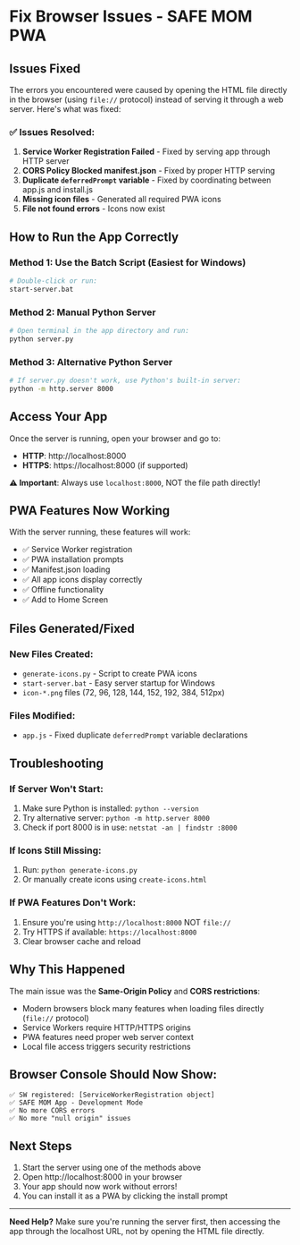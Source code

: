 # Fix Browser Issues - SAFE MOM PWA

## Issues Fixed

The errors you encountered were caused by opening the HTML file directly in the browser (using `file://` protocol) instead of serving it through a web server. Here's what was fixed:

### ✅ Issues Resolved:

1. **Service Worker Registration Failed** - Fixed by serving app through HTTP server
2. **CORS Policy Blocked manifest.json** - Fixed by proper HTTP serving
3. **Duplicate `deferredPrompt` variable** - Fixed by coordinating between app.js and install.js
4. **Missing icon files** - Generated all required PWA icons
5. **File not found errors** - Icons now exist

## How to Run the App Correctly

### Method 1: Use the Batch Script (Easiest for Windows)
```bash
# Double-click or run:
start-server.bat
```

### Method 2: Manual Python Server
```bash
# Open terminal in the app directory and run:
python server.py
```

### Method 3: Alternative Python Server
```bash
# If server.py doesn't work, use Python's built-in server:
python -m http.server 8000
```

## Access Your App

Once the server is running, open your browser and go to:
- **HTTP**: http://localhost:8000
- **HTTPS**: https://localhost:8000 (if supported)

**⚠️ Important**: Always use `localhost:8000`, NOT the file path directly!

## PWA Features Now Working

With the server running, these features will work:
- ✅ Service Worker registration
- ✅ PWA installation prompts
- ✅ Manifest.json loading
- ✅ All app icons display correctly
- ✅ Offline functionality
- ✅ Add to Home Screen

## Files Generated/Fixed

### New Files Created:
- `generate-icons.py` - Script to create PWA icons
- `start-server.bat` - Easy server startup for Windows
- `icon-*.png` files (72, 96, 128, 144, 152, 192, 384, 512px)

### Files Modified:
- `app.js` - Fixed duplicate `deferredPrompt` variable declarations

## Troubleshooting

### If Server Won't Start:
1. Make sure Python is installed: `python --version`
2. Try alternative server: `python -m http.server 8000`
3. Check if port 8000 is in use: `netstat -an | findstr :8000`

### If Icons Still Missing:
1. Run: `python generate-icons.py`
2. Or manually create icons using `create-icons.html`

### If PWA Features Don't Work:
1. Ensure you're using `http://localhost:8000` NOT `file://`
2. Try HTTPS if available: `https://localhost:8000`
3. Clear browser cache and reload

## Why This Happened

The main issue was the **Same-Origin Policy** and **CORS restrictions**:
- Modern browsers block many features when loading files directly (`file://` protocol)
- Service Workers require HTTP/HTTPS origins
- PWA features need proper web server context
- Local file access triggers security restrictions

## Browser Console Should Now Show:
```
✅ SW registered: [ServiceWorkerRegistration object]
✅ SAFE MOM App - Development Mode
✅ No more CORS errors
✅ No more "null origin" issues
```

## Next Steps

1. Start the server using one of the methods above
2. Open http://localhost:8000 in your browser
3. Your app should now work without errors!
4. You can install it as a PWA by clicking the install prompt

---

**Need Help?** Make sure you're running the server first, then accessing the app through the localhost URL, not by opening the HTML file directly. 